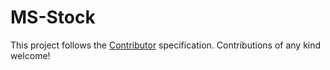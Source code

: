 # MS-Stock

This project follows the [Contributor](https://github.com/arkarphyo) specification. Contributions of any kind welcome!
